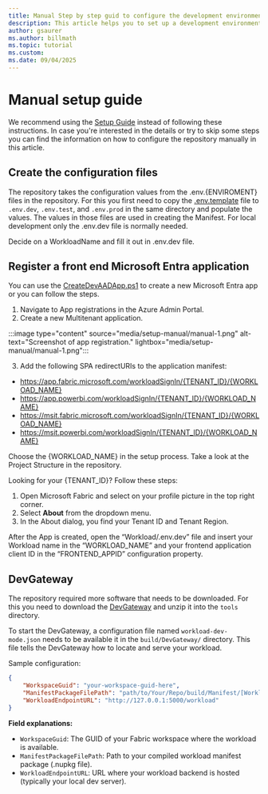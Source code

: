 ```yaml
---
title: Manual Step by step guid to configure the development environment
description: This article helps you to set up a development environment manually
author: gsaurer
ms.author: billmath
ms.topic: tutorial
ms.custom:
ms.date: 09/04/2025
---
```


# Manual setup guide

We recommend using the [Setup Guide](./setup-guide.md) instead of following these instructions. In case you're interested in the details or try to skip some steps you can find the information on how to configure the repository manually in this article.

## Create the configuration files

The repository takes the configuration values from the .env.{ENVIROMENT} files in the repository. For this you first need to copy the [.env.template](https://github.com/microsoft/fabric-extensibility-toolkit/blob/main/Workload/.env.template) file to `.env.dev`, `.env.test`, and `.env.prod` in the same directory and populate the values. The values in those files are used in creating the Manifest. For local development only the .env.dev file is normally needed.

Decide on a WorkloadName and fill it out in .env.dev file.

## Register a front end Microsoft Entra application

You can use the [CreateDevAADApp.ps1](https://github.com/microsoft/fabric-extensibility-toolkit/blob/main/scripts/Setup/CreateDevAADApp.ps1) to create a new Microsoft Entra app or you can follow the steps.

1. Navigate to App registrations in the Azure Admin Portal.
2. Create a new Multitenant application.

 :::image type="content" source="media/setup-manual/manual-1.png" alt-text="Screenshot of app registration." lightbox="media/setup-manual/manual-1.png":::

3. Add the following SPA redirectURIs to the application manifest:

 - https://app.fabric.microsoft.com/workloadSignIn/{TENANT_ID}/{WORKLOAD_NAME}
 - https://app.powerbi.com/workloadSignIn/{TENANT_ID}/{WORKLOAD_NAME}
 - https://msit.fabric.microsoft.com/workloadSignIn/{TENANT_ID}/{WORKLOAD_NAME}
 - https://msit.powerbi.com/workloadSignIn/{TENANT_ID}/{WORKLOAD_NAME}

Choose the {WORKLOAD_NAME} in the setup process. Take a look at the Project Structure in the repository.

Looking for your {TENANT_ID}? Follow these steps:

1. Open Microsoft Fabric and select on your profile picture in the top right corner.
2. Select **About** from the dropdown menu.
3. In the About dialog, you find your Tenant ID and Tenant Region.

After the App is created, open the “Workload/.env.dev” file and insert your Workload name in the “WORKLOAD_NAME” and your frontend application client ID in the “FRONTEND_APPID” configuration property.

## DevGateway

The repository required more software that needs to be downloaded. For this you need to download the [DevGateway](https://download.microsoft.com/download/c/4/a/c4a0a569-87cd-4633-a81e-26ef3d4266df/DevGateway.zip) and unzip it into the `tools` directory.

To start the DevGateway, a configuration file named `workload-dev-mode.json` needs to be available it in the `build/DevGateway/` directory. This file tells the DevGateway how to locate and serve your workload.

Sample configuration:

```json
{
    "WorkspaceGuid": "your-workspace-guid-here",
    "ManifestPackageFilePath": "path/to/Your/Repo/build/Manifest/[WorkloadName].[Version].nupkg",
    "WorkloadEndpointURL": "http://127.0.0.1:5000/workload"
}
```

**Field explanations:**

- `WorkspaceGuid`: The GUID of your Fabric workspace where the workload is available.
- `ManifestPackageFilePath`: Path to your compiled workload manifest package (.nupkg file).
- `WorkloadEndpointURL`: URL where your workload backend is hosted (typically your local dev server).
